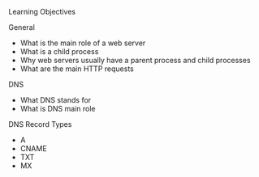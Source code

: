 Learning Objectives

General
- What is the main role of a web server
- What is a child process
- Why web servers usually have a parent process and child processes
- What are the main HTTP requests

DNS
- What DNS stands for
- What is DNS main role

DNS Record Types
- A
- CNAME
- TXT
- MX